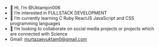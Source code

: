 - 👋 Hi, I’m @Uktamjon006
- 👀 I’m interested in FULLSTACK DEVELOPMENT
- 🌱 I’m currently learning C Ruby ReactJS JavaScript and CSS programming languages
- 💞️ I’m looking to collaborate on social media projects or projects which are connected with Science
- Gmail: murtazaevuktam0@gmail.com

